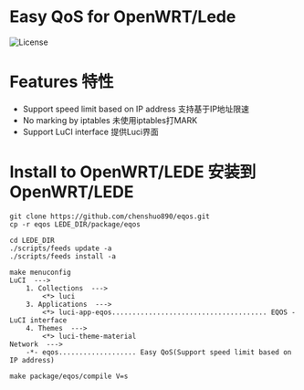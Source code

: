 # Easy QoS for OpenWRT/Lede

![](https://img.shields.io/badge/license-GPLV3-brightgreen.svg?style=plastic "License")

# Features 特性
* Support speed limit based on IP address 支持基于IP地址限速
* No marking by iptables 未使用iptables打MARK
* Support LuCI interface 提供Luci界面

# Install to OpenWRT/LEDE 安装到OpenWRT/LEDE
	
	git clone https://github.com/chenshuo890/eqos.git
	cp -r eqos LEDE_DIR/package/eqos
	
	cd LEDE_DIR
	./scripts/feeds update -a
	./scripts/feeds install -a
	
	make menuconfig
	LuCI  --->
		1. Collections  --->
			<*> luci
		3. Applications  --->
			<*> luci-app-eqos...................................... EQOS - LuCI interface
		4. Themes  --->
			<*> luci-theme-material
	Network  --->
		-*- eqos................... Easy QoS(Support speed limit based on IP address)
	
	make package/eqos/compile V=s
